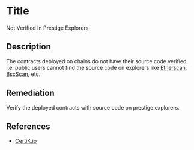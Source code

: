 # Title 
Not Verified In Prestige Explorers

## Description 
The contracts deployed on chains do not have their source code verified. i.e. public users cannot find the source code on explorers like [Etherscan](https://etherscan.io/), [BscScan](https://bscscan.com/), etc.

## Remediation
Verify the deployed contracts with source code on prestige explorers.

## References 
* [CertiK.io](https://certik.io)
